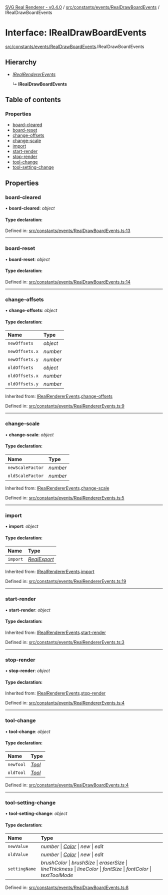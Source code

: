 [SVG Real Renderer - v0.4.0](../docs.md) / [src/constants/events/RealDrawBoardEvents](../modules/src_constants_events_realdrawboardevents.md) / IRealDrawBoardEvents

# Interface: IRealDrawBoardEvents

[src/constants/events/RealDrawBoardEvents](../modules/src_constants_events_realdrawboardevents.md).IRealDrawBoardEvents

## Hierarchy

* [*IRealRendererEvents*](src_constants_events_realrendererevents.irealrendererevents.md)

  ↳ **IRealDrawBoardEvents**

## Table of contents

### Properties

- [board-cleared](src_constants_events_realdrawboardevents.irealdrawboardevents.md#board-cleared)
- [board-reset](src_constants_events_realdrawboardevents.irealdrawboardevents.md#board-reset)
- [change-offsets](src_constants_events_realdrawboardevents.irealdrawboardevents.md#change-offsets)
- [change-scale](src_constants_events_realdrawboardevents.irealdrawboardevents.md#change-scale)
- [import](src_constants_events_realdrawboardevents.irealdrawboardevents.md#import)
- [start-render](src_constants_events_realdrawboardevents.irealdrawboardevents.md#start-render)
- [stop-render](src_constants_events_realdrawboardevents.irealdrawboardevents.md#stop-render)
- [tool-change](src_constants_events_realdrawboardevents.irealdrawboardevents.md#tool-change)
- [tool-setting-change](src_constants_events_realdrawboardevents.irealdrawboardevents.md#tool-setting-change)

## Properties

### board-cleared

• **board-cleared**: *object*

#### Type declaration:

Defined in: [src/constants/events/RealDrawBoardEvents.ts:13](https://github.com/HarshKhandeparkar/svg-real-renderer/blob/0a0696f/src/constants/events/RealDrawBoardEvents.ts#L13)

___

### board-reset

• **board-reset**: *object*

#### Type declaration:

Defined in: [src/constants/events/RealDrawBoardEvents.ts:14](https://github.com/HarshKhandeparkar/svg-real-renderer/blob/0a0696f/src/constants/events/RealDrawBoardEvents.ts#L14)

___

### change-offsets

• **change-offsets**: *object*

#### Type declaration:

Name | Type |
:------ | :------ |
`newOffsets` | *object* |
`newOffsets.x` | *number* |
`newOffsets.y` | *number* |
`oldOffsets` | *object* |
`oldOffsets.x` | *number* |
`oldOffsets.y` | *number* |

Inherited from: [IRealRendererEvents](src_constants_events_realrendererevents.irealrendererevents.md).[change-offsets](src_constants_events_realrendererevents.irealrendererevents.md#change-offsets)

Defined in: [src/constants/events/RealRendererEvents.ts:9](https://github.com/HarshKhandeparkar/svg-real-renderer/blob/0a0696f/src/constants/events/RealRendererEvents.ts#L9)

___

### change-scale

• **change-scale**: *object*

#### Type declaration:

Name | Type |
:------ | :------ |
`newScaleFactor` | *number* |
`oldScaleFactor` | *number* |

Inherited from: [IRealRendererEvents](src_constants_events_realrendererevents.irealrendererevents.md).[change-scale](src_constants_events_realrendererevents.irealrendererevents.md#change-scale)

Defined in: [src/constants/events/RealRendererEvents.ts:5](https://github.com/HarshKhandeparkar/svg-real-renderer/blob/0a0696f/src/constants/events/RealRendererEvents.ts#L5)

___

### import

• **import**: *object*

#### Type declaration:

Name | Type |
:------ | :------ |
`import` | [*RealExport*](../modules/src_types_realrenderertypes.md#realexport) |

Inherited from: [IRealRendererEvents](src_constants_events_realrendererevents.irealrendererevents.md).[import](src_constants_events_realrendererevents.irealrendererevents.md#import)

Defined in: [src/constants/events/RealRendererEvents.ts:19](https://github.com/HarshKhandeparkar/svg-real-renderer/blob/0a0696f/src/constants/events/RealRendererEvents.ts#L19)

___

### start-render

• **start-render**: *object*

#### Type declaration:

Inherited from: [IRealRendererEvents](src_constants_events_realrendererevents.irealrendererevents.md).[start-render](src_constants_events_realrendererevents.irealrendererevents.md#start-render)

Defined in: [src/constants/events/RealRendererEvents.ts:3](https://github.com/HarshKhandeparkar/svg-real-renderer/blob/0a0696f/src/constants/events/RealRendererEvents.ts#L3)

___

### stop-render

• **stop-render**: *object*

#### Type declaration:

Inherited from: [IRealRendererEvents](src_constants_events_realrendererevents.irealrendererevents.md).[stop-render](src_constants_events_realrendererevents.irealrendererevents.md#stop-render)

Defined in: [src/constants/events/RealRendererEvents.ts:4](https://github.com/HarshKhandeparkar/svg-real-renderer/blob/0a0696f/src/constants/events/RealRendererEvents.ts#L4)

___

### tool-change

• **tool-change**: *object*

#### Type declaration:

Name | Type |
:------ | :------ |
`newTool` | [*Tool*](../modules/src_renderers_realdrawboard_tools_tools.md#tool) |
`oldTool` | [*Tool*](../modules/src_renderers_realdrawboard_tools_tools.md#tool) |

Defined in: [src/constants/events/RealDrawBoardEvents.ts:4](https://github.com/HarshKhandeparkar/svg-real-renderer/blob/0a0696f/src/constants/events/RealDrawBoardEvents.ts#L4)

___

### tool-setting-change

• **tool-setting-change**: *object*

#### Type declaration:

Name | Type |
:------ | :------ |
`newValue` | *number* \| [*Color*](../modules/src_types_realrenderertypes.md#color) \| *new* \| *edit* |
`oldValue` | *number* \| [*Color*](../modules/src_types_realrenderertypes.md#color) \| *new* \| *edit* |
`settingName` | *brushColor* \| *brushSize* \| *eraserSize* \| *lineThickness* \| *lineColor* \| *fontSize* \| *fontColor* \| *textToolMode* |

Defined in: [src/constants/events/RealDrawBoardEvents.ts:8](https://github.com/HarshKhandeparkar/svg-real-renderer/blob/0a0696f/src/constants/events/RealDrawBoardEvents.ts#L8)
